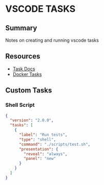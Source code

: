 # VSCODE TASKS

## Summary

Notes on creating and running vscode tasks

## Resources

- [Task Docs](https://code.visualstudio.com/docs/editor/tasks#vscode)
- [Docker Tasks](https://code.visualstudio.com/docs/containers/reference)

## Custom Tasks

### Shell Script

```json
{
  "version": "2.0.0",
  "tasks": [
    {
      "label": "Run tests",
      "type": "shell",
      "command": "./scripts/test.sh",
      "presentation": {
        "reveal": "always",
        "panel": "new"
      }
    }
  ]
}
```
